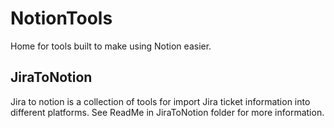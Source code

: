 # NotionTools

Home for tools built to make using Notion easier.

## JiraToNotion

Jira to notion is a collection of tools for import Jira ticket information into different platforms. See ReadMe in JiraToNotion folder for more information.
